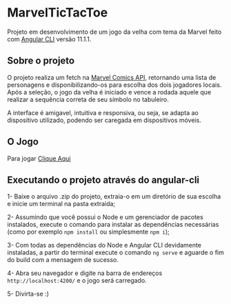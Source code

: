 # MarvelTicTacToe

Projeto em desenvolvimento de um jogo da velha com tema da Marvel feito com [Angular CLI](https://github.com/angular/angular-cli) versão 11.1.1.

## Sobre o projeto

O projeto realiza um fetch na [Marvel Comics API](https://developer.marvel.com/), retornando uma lista de personagens e disponibilizando-os para escolha dos dois jogadores locais. Após a seleção, o jogo da velha é iniciado e vence a rodada aquele que realizar a sequência correta de seu símbolo no tabuleiro.

A interface é amigavel, intuitiva e responsiva, ou seja, se adapta ao dispositivo utilizado, podendo ser caregada em dispositivos móveis.

## O Jogo

Para jogar [Clique Aqui](https://joaopauloap.github.io/marveltictactoe/)

## Executando o projeto através do angular-cli

1- Baixe o arquivo .zip do projeto, extraia-o em um diretório de sua escolha e inicie um terminal na pasta extraida;

2- Assumindo que você possui o Node e um gerenciador de pacotes instalados, execute o comando para instalar as dependências necessárias (como por exemplo `npm install` ou simplesmente `npm i`);

3- Com todas as dependências do Node e Angular CLI devidamente instaladas, a partir do terminal execute o comando `ng serve` e aguarde o fim do build com a mensagem de sucesso. 

4- Abra seu navegador e digite na barra de endereços `http://localhost:4200/` e o jogo será carregado.

5- Divirta-se :) 

